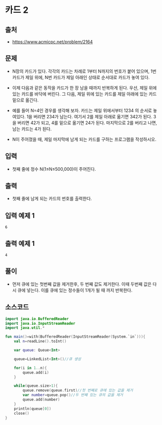 # 카드 2

## 출처

*  https://www.acmicpc.net/problem/2164

## 문제

* N장의 카드가 있다. 각각의 카드는 차례로 1부터 N까지의 번호가 붙어 있으며, 1번 카드가 제일 위에, N번 카드가 제일 아래인 상태로 순서대로 카드가 놓여 있다.

* 이제 다음과 같은 동작을 카드가 한 장 남을 때까지 반복하게 된다. 우선, 제일 위에 있는 카드를 바닥에 버린다. 그 다음, 제일 위에 있는 카드를 제일 아래에 있는 카드 밑으로 옮긴다.

* 예를 들어 N=4인 경우를 생각해 보자. 카드는 제일 위에서부터 1234 의 순서로 놓여있다. 1을 버리면 234가 남는다. 여기서 2를 제일 아래로 옮기면 342가 된다. 3을 버리면 42가 되고, 4를 밑으로 옮기면 24가 된다. 마지막으로 2를 버리고 나면, 남는 카드는 4가 된다.

* N이 주어졌을 때, 제일 마지막에 남게 되는 카드를 구하는 프로그램을 작성하시오.

## 입력

* 첫째 줄에 정수 N(1≤N≤500,000)이 주어진다.

## 출력

* 첫째 줄에 남게 되는 카드의 번호를 출력한다.

## 입력 예제 1

```6```

## 출력 예제 1

```4```

## 풀이

* 먼저 큐에 있는 첫번째 값을 제거한후, 두 번째 값도 제거한다. 이때 두번째 값은 다시 큐에 넣는다. 이를 큐에 있는 정수들이 1개가 될 때 까지 반복한다.

## 소스코드

```kotlin
import java.io.BufferedReader
import java.io.InputStreamReader
import java.util.*

fun main()=with(BufferedReader(InputStreamReader(System.`in`))){
    val n=readLine().toInt()

    var queue: Queue<Int>

    queue=LinkedList<Int>()//큐 생성

    for(i in 1..n){
        queue.add(i)
    }

    while(queue.size>1){
        queue.remove(queue.first)//첫 번째로 큐에 있는 값을 제거
        var number=queue.pop()//두 번째 있는 큐의 값을 제거
        queue.add(number)
    }
    println(queue[0])
    close()
}
```
